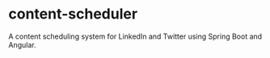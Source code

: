 # content-scheduler
A content scheduling system for LinkedIn and Twitter using Spring Boot and Angular.
